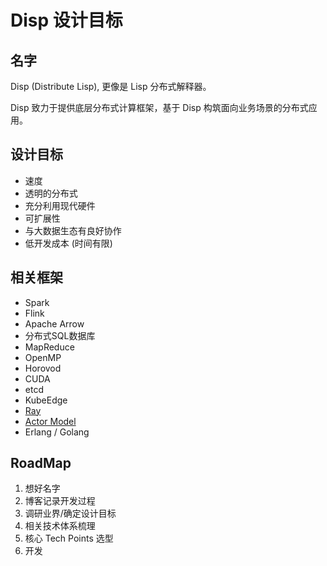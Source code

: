 # Disp 设计目标

## 名字

Disp (Distribute Lisp), 更像是 Lisp 分布式解释器。

Disp 致力于提供底层分布式计算框架，基于 Disp 构筑面向业务场景的分布式应用。

## 设计目标

- 速度
- 透明的分布式
- 充分利用现代硬件
- 可扩展性
- 与大数据生态有良好协作
- 低开发成本 (时间有限)

## 相关框架

- Spark
- Flink
- Apache Arrow
- 分布式SQL数据库
- MapReduce
- OpenMP
- Horovod
- CUDA
- etcd
- KubeEdge
- [Ray](https://github.com/ray-project/ray)
- [Actor Model](https://doc.akka.io/docs/akka/current/typed/guide/actors-intro.html)
- Erlang / Golang

## RoadMap

1. 想好名字
2. 博客记录开发过程
3. 调研业界/确定设计目标
4. 相关技术体系梳理
5. 核心 Tech Points 选型
6. 开发
